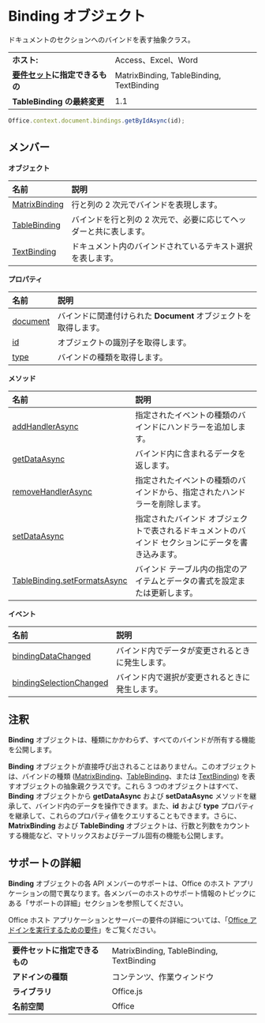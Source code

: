 
# <a name="binding-object"></a>Binding オブジェクト
ドキュメントのセクションへのバインドを表す抽象クラス。

|||
|:-----|:-----|
|**ホスト:**|Access、Excel、Word|
|**[要件セット](../../docs/overview/specify-office-hosts-and-api-requirements.md)に指定できるもの**|MatrixBinding, TableBinding, TextBinding|
|**TableBinding の最終変更**|1.1|

```js
Office.context.document.bindings.getByIdAsync(id);
```

## <a name="members"></a>メンバー


**オブジェクト**


|**名前**|**説明**|
|:-----|:-----|
|[MatrixBinding](../../reference/shared/binding.matrixbinding.md)|行と列の 2 次元でバインドを表現します。|
|[TableBinding](../../reference/shared/binding.tablebinding.md)|バインドを行と列の 2 次元で、必要に応じてヘッダーと共に表します。|
|[TextBinding](../../reference/shared/binding.textbinding.md)|ドキュメント内のバインドされているテキスト選択を表します。|

**プロパティ**


|**名前**|**説明**|
|:-----|:-----|
|[document](../../reference/shared/binding.document.md)|バインドに関連付けられた **Document** オブジェクトを取得します。|
|[id](../../reference/shared/binding.id.md)|オブジェクトの識別子を取得します。|
|[type](../../reference/shared/binding.type.md)|バインドの種類を取得します。|

**メソッド**


|**名前**|**説明**|
|:-----|:-----|
|[addHandlerAsync](../../reference/shared/binding.addhandlerasync.md)|指定されたイベントの種類のバインドにハンドラーを追加します。|
|[getDataAsync](../../reference/shared/binding.getdataasync.md)|バインド内に含まれるデータを返します。|
|[removeHandlerAsync](../../reference/shared/binding.removehandlerasync.md)|指定されたイベントの種類のバインドから、指定されたハンドラーを削除します。|
|[setDataAsync](../../reference/shared/binding.setdataasync.md)|指定されたバインド オブジェクトで表されるドキュメントのバインド セクションにデータを書き込みます。|
|[TableBinding.setFormatsAsync](../../reference/shared/binding.tablebinding.setformatsasync.md)|バインド テーブル内の指定のアイテムとデータの書式を設定または更新します。|

**イベント**


|**名前**|**説明**|
|:-----|:-----|
|[bindingDataChanged](../../reference/shared/binding.bindingdatachangedevent.md)|バインド内でデータが変更されるときに発生します。|
|[bindingSelectionChanged](../../reference/shared/binding.bindingselectionchangedevent.md)|バインド内で選択が変更されるときに発生します。|

## <a name="remarks"></a>注釈

**Binding** オブジェクトは、種類にかかわらず、すべてのバインドが所有する機能を公開します。

**Binding** オブジェクトが直接呼び出されることはありません。このオブジェクトは、バインドの種類 ([MatrixBinding](../../reference/shared/binding.matrixbinding.md)、[TableBinding](../../reference/shared/binding.tablebinding.md)、または [TextBinding](../../reference/shared/binding.textbinding.md)) を表すオブジェクトの抽象親クラスです。これら 3 つのオブジェクトはすべて、**Binding** オブジェクトから **getDataAsync** および **setDataAsync** メソッドを継承して、バインド内のデータを操作できます。また、**id** および **type** プロパティを継承して、これらのプロパティ値をクエリすることもできます。さらに、**MatrixBinding** および **TableBinding** オブジェクトは、行数と列数をカウントする機能など、マトリックスおよびテーブル固有の機能も公開します。


## <a name="support-details"></a>サポートの詳細


**Binding** オブジェクトの各 API メンバーのサポートは、Office のホスト アプリケーションの間で異なります。各メンバーのホストのサポート情報のトピックにある「サポートの詳細」セクションを参照してください。

Office ホスト アプリケーションとサーバーの要件の詳細については、「[Office アドインを実行するための要件](../../docs/overview/requirements-for-running-office-add-ins.md)」をご覧ください。


|||
|:-----|:-----|
|**要件セットに指定できるもの**|MatrixBinding, TableBinding, TextBinding|
|**アドインの種類**|コンテンツ、作業ウィンドウ|
|**ライブラリ**|Office.js|
|**名前空間**|Office|
